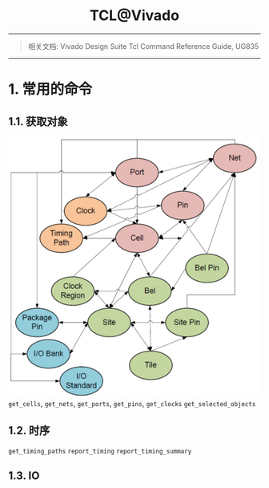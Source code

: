 

<h1 style="text-align:center">TCL@Vivado</h1>

--------------------------------------------------------------------------------
> 相关文档: Vivado Design Suite Tcl Command Reference Guide, UG835


--------------------------------------------------------------------------------
# 1. 常用的命令

## 1.1. 获取对象
![Vivado-TCL-objects](/assets/Vivado-TCL-objects.png)
`get_cells`, `get_nets`, `get_ports`, `get_pins`, `get_clocks`
`get_selected_objects`

## 1.2. 时序
`get_timing_paths`
`report_timing`
`report_timing_summary`

## 1.3. IO


